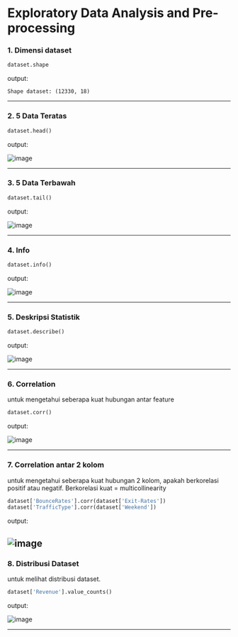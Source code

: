 # Exploratory Data Analysis and Pre-processing

### 1. Dimensi dataset
```python
dataset.shape
```
output:
```
Shape dataset: (12330, 18)
```
---
### 2. 5 Data Teratas
```python
dataset.head()
```
output:

![image](https://user-images.githubusercontent.com/49611937/117600168-a441d580-b175-11eb-941b-12f8af0f43de.png)

---
### 3. 5 Data Terbawah
```python
dataset.tail()
```
output:

![image](https://user-images.githubusercontent.com/49611937/117600548-54174300-b176-11eb-94aa-97ed87607062.png)

---
### 4. Info
```python
dataset.info()
```
output:

![image](https://user-images.githubusercontent.com/49611937/117600758-c556f600-b176-11eb-914e-70b05981fc7c.png)

---
### 5. Deskripsi Statistik
```python
dataset.describe()
```
output:

![image](https://user-images.githubusercontent.com/49611937/117600805-e15a9780-b176-11eb-884d-b30c805667a3.png)

---
### 6. Correlation
untuk mengetahui seberapa kuat hubungan antar feature
```python
dataset.corr()
```
output:

![image](https://user-images.githubusercontent.com/49611937/117604814-89289300-b180-11eb-94cb-946d1ddaad78.png)

---
### 7. Correlation antar 2 kolom
untuk mengetahui seberapa kuat hubungan 2 kolom, apakah berkorelasi positif atau negatif. Berkorelasi kuat = multicollinearity
```python
dataset['BounceRates'].corr(dataset['Exit-Rates'])
dataset['TrafficType'].corr(dataset['Weekend'])
```
output:

![image](https://user-images.githubusercontent.com/49611937/117605523-19b3a300-b182-11eb-82ad-634ec971b946.png)
---
### 8. Distribusi Dataset
untuk melihat distribusi dataset.
```python
dataset['Revenue'].value_counts()
```
output:

![image](https://user-images.githubusercontent.com/49611937/117605422-d6593480-b181-11eb-89e5-8b6433f549a4.png)

---
